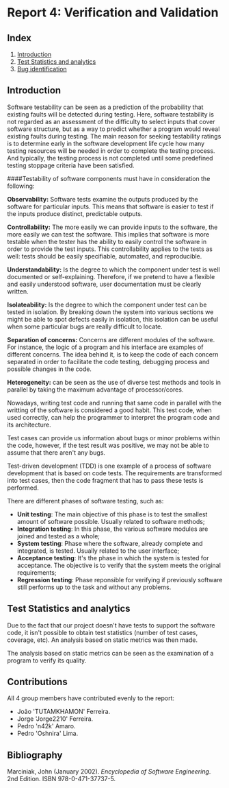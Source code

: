 # Report 4: Verification and Validation

## Index
 1. [Introduction](#introduction)
 2. [Test Statistics and analytics](#test_sa)
 3. [Bug identification](#bug_identification)

## Introduction<a name="introduction"></a>

Software testability can be seen as a prediction of the probability that existing faults will be detected during testing. Here, software testability is not regarded as an assessment of the difficulty to select inputs that cover software structure, but as a way to predict whether a program would reveal existing faults during testing. The main reason for seeking testability ratings is to determine early in the software development life cycle how many testing resources will be needed in order to complete the testing process. And typically, the testing process is not completed until some predefined testing stoppage criteria have been satisfied.

####Testability of software components must have in consideration the following:

**Observability:** Software tests examine the outputs produced by the software for particular inputs. This means that software is easier to test if the inputs produce distinct, predictable outputs. 

**Controllability:**  The more easily we can provide inputs to the software, the more easily we can test the software. This implies that software is more testable when the tester has the ability to easily control the software in order to provide the test inputs. This controllability applies to the tests as well: tests should be easily specifiable, automated, and reproducible.

**Understandability:** Is the degree to which the component under test is well documented or self-explaining. Therefore, if we pretend to have a flexible and easily understood software, user documentation must be clearly written.

**Isolateability:** Is the degree to which the component under test can be tested in isolation. By breaking down the system into various sections we might be able to spot defects easily in isolation, this isolation can be useful when some particular bugs are really difficult to locate. 

**Separation of concerns:** Concerns are different modules of the software. For instance, the logic of a program and his interface are examples of different concerns.
The idea behind it, is to keep the code of each concern separated in order to facilitate the code testing, debugging process and possible changes in the code.

**Heterogeneity:** can be seen as the use of diverse test methods and tools in parallel by taking the maximum advantage of processor/cores.

Nowadays, writing test code and running that same code in parallel with the writting of the software is considered a good habit. This test code, when used correctly, can help the programmer to interpret the program code and its architecture.

Test cases can provide us information about bugs or minor problems within the code, however, if the test result was positive, we may not be able to assume that there aren't any bugs.

Test-driven development (TDD) is one example of a process of software development that is based on code tests. The requirements are transformed into test cases, then the code fragment that has to pass these tests is performed.

There are different phases of software testing, such as:
 * **Unit testing**: The main objective of this phase is to test the smallest amount of software possible. Usually related to software methods;
 * **Integration testing**: In this phase, the various software modules are joined and tested as a whole;
 * **System testing**: Phase where the software, already complete and integrated, is tested. Usually related to the user interface;
 * **Acceptance testing**: It's the phase in which the system is tested for acceptance. The objective is to verify that the system meets the original requirements;
 * **Regression testing**: Phase reponsible for verifying if previously software still performs up to the task and without any problems.
 
## Test Statistics and analytics<a name="test_sa"></a>

Due to the fact that our project doesn't have tests to support the software code, it isn't possible to obtain test statistics (number of test cases, coverage, etc). An analysis based on static metrics was then made.

The analysis based on static metrics can be seen as the examination of a program to verify its quality.

## Contributions
All 4 group members have contributed evenly to the report:

* João 'TUTAMKHAMON' Ferreira.
* Jorge 'Jorge2210' Ferreira.
* Pedro 'n42k' Amaro.
* Pedro 'Oshnira' Lima.

## Bibliography
Marciniak, John  (January 2002). *Encyclopedia of Software Engineering*. 2nd Edition. ISBN 978-0-471-37737-5.


